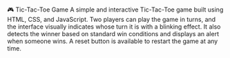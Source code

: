 🎮 Tic-Tac-Toe Game
A simple and interactive Tic-Tac-Toe game built using HTML, CSS, and JavaScript. Two players can play the game in turns, and the interface visually indicates whose turn it is with a blinking effect. It also detects the winner based on standard win conditions and displays an alert when someone wins. A reset button is available to restart the game at any time.
